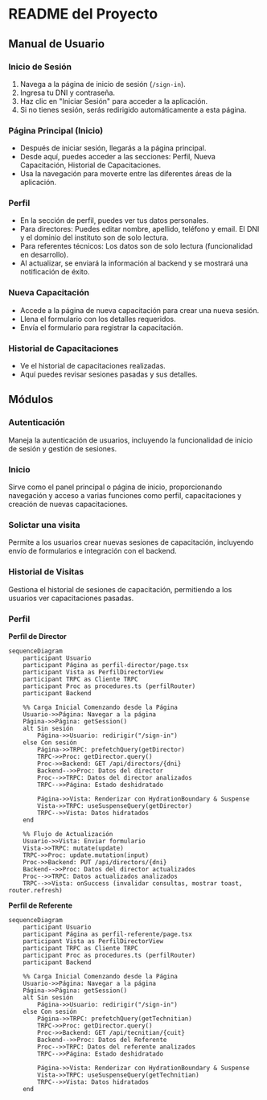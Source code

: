 # README del Proyecto

## Manual de Usuario

### Inicio de Sesión
1. Navega a la página de inicio de sesión (`/sign-in`).
2. Ingresa tu DNI y contraseña.
3. Haz clic en "Iniciar Sesión" para acceder a la aplicación.
4. Si no tienes sesión, serás redirigido automáticamente a esta página.

### Página Principal (Inicio)
- Después de iniciar sesión, llegarás a la página principal.
- Desde aquí, puedes acceder a las secciones: Perfil, Nueva Capacitación, Historial de Capacitaciones.
- Usa la navegación para moverte entre las diferentes áreas de la aplicación.

### Perfil
- En la sección de perfil, puedes ver tus datos personales.
- Para directores: Puedes editar nombre, apellido, teléfono y email. El DNI y el dominio del instituto son de solo lectura.
- Para referentes técnicos: Los datos son de solo lectura (funcionalidad en desarrollo).
- Al actualizar, se enviará la información al backend y se mostrará una notificación de éxito.

### Nueva Capacitación
- Accede a la página de nueva capacitación para crear una nueva sesión.
- Llena el formulario con los detalles requeridos.
- Envía el formulario para registrar la capacitación.

### Historial de Capacitaciones
- Ve el historial de capacitaciones realizadas.
- Aquí puedes revisar sesiones pasadas y sus detalles.

## Módulos

### Autenticación
Maneja la autenticación de usuarios, incluyendo la funcionalidad de inicio de sesión y gestión de sesiones.

### Inicio
Sirve como el panel principal o página de inicio, proporcionando navegación y acceso a varias funciones como perfil, capacitaciones y creación de nuevas capacitaciones.

### Solictar una visita
Permite a los usuarios crear nuevas sesiones de capacitación, incluyendo envío de formularios e integración con el backend.

###  Historial de Visitas
Gestiona el historial de sesiones de capacitación, permitiendo a los usuarios ver capacitaciones pasadas.

### Perfil

**Perfil de Director**
```mermaid
sequenceDiagram
    participant Usuario
    participant Página as perfil-director/page.tsx
    participant Vista as PerfilDirectorView
    participant TRPC as Cliente TRPC
    participant Proc as procedures.ts (perfilRouter)
    participant Backend

    %% Carga Inicial Comenzando desde la Página
    Usuario->>Página: Navegar a la página
    Página->>Página: getSession()
    alt Sin sesión
        Página->>Usuario: redirigir("/sign-in")
    else Con sesión
        Página->>TRPC: prefetchQuery(getDirector)
        TRPC->>Proc: getDirector.query()
        Proc->>Backend: GET /api/directors/{dni}
        Backend-->>Proc: Datos del director
        Proc-->>TRPC: Datos del director analizados
        TRPC-->>Página: Estado deshidratado

        Página->>Vista: Renderizar con HydrationBoundary & Suspense
        Vista->>TRPC: useSuspenseQuery(getDirector)
        TRPC-->>Vista: Datos hidratados
    end

    %% Flujo de Actualización
    Usuario->>Vista: Enviar formulario
    Vista->>TRPC: mutate(update)
    TRPC->>Proc: update.mutation(input)
    Proc->>Backend: PUT /api/directors/{dni}
    Backend-->>Proc: Datos del director actualizados
    Proc-->>TRPC: Datos actualizados analizados
    TRPC-->>Vista: onSuccess (invalidar consultas, mostrar toast, router.refresh)
```

**Perfil de Referente**
```mermaid
sequenceDiagram
    participant Usuario
    participant Página as perfil-referente/page.tsx
    participant Vista as PerfilDirectorView
    participant TRPC as Cliente TRPC
    participant Proc as procedures.ts (perfilRouter)
    participant Backend

    %% Carga Inicial Comenzando desde la Página
    Usuario->>Página: Navegar a la página
    Página->>Página: getSession()
    alt Sin sesión
        Página->>Usuario: redirigir("/sign-in")
    else Con sesión
        Página->>TRPC: prefetchQuery(getTechnitian)
        TRPC->>Proc: getDirector.query()
        Proc->>Backend: GET /api/tecnitian/{cuit}
        Backend-->>Proc: Datos del Referente
        Proc-->>TRPC: Datos del referente analizados
        TRPC-->>Página: Estado deshidratado

        Página->>Vista: Renderizar con HydrationBoundary & Suspense
        Vista->>TRPC: useSuspenseQuery(getTechnitian)
        TRPC-->>Vista: Datos hidratados
    end
```

